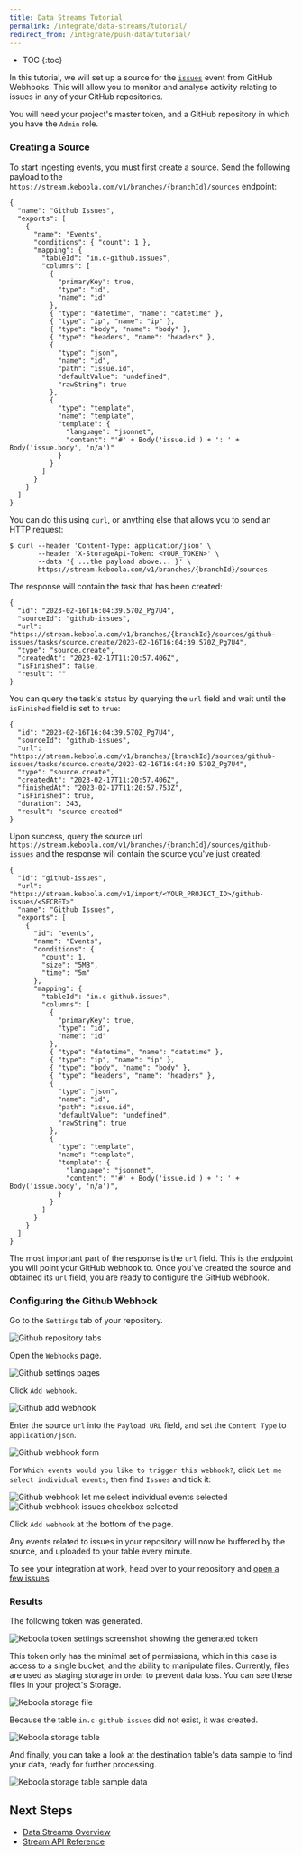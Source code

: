 ```yaml
---
title: Data Streams Tutorial
permalink: /integrate/data-streams/tutorial/
redirect_from: /integrate/push-data/tutorial/
---
```


* TOC
{:toc}


In this tutorial, we will set up a source for the [`issues`](https://docs.github.com/developers/webhooks-and-events/webhooks/webhook-events-and-payloads#issues) event from GitHub Webhooks. This will allow you to monitor and analyse activity relating to issues in any of your GitHub repositories.

You will need your project's master token, and a GitHub repository in which you have the `Admin` role.

### Creating a Source

To start ingesting events, you must first create a source. Send the following payload to the `https://stream.keboola.com/v1/branches/{branchId}/sources` endpoint:
```
{
  "name": "Github Issues",
  "exports": [
    {
      "name": "Events",
      "conditions": { "count": 1 },
      "mapping": {
        "tableId": "in.c-github.issues",
        "columns": [
          {
            "primaryKey": true,
            "type": "id",
            "name": "id"
          },
          { "type": "datetime", "name": "datetime" },
          { "type": "ip", "name": "ip" },
          { "type": "body", "name": "body" },
          { "type": "headers", "name": "headers" },
          {
            "type": "json",
            "name": "id",
            "path": "issue.id",
            "defaultValue": "undefined", 
            "rawString": true
          },
          {
            "type": "template",
            "name": "template",
            "template": {
              "language": "jsonnet",
              "content": "'#' + Body('issue.id') + ': ' + Body('issue.body', 'n/a')"
            }
          }
        ]
      }
    }
  ]
}
```

You can do this using `curl`, or anything else that allows you to send an HTTP request:
```
$ curl --header 'Content-Type: application/json' \
       --header 'X-StorageApi-Token: <YOUR_TOKEN>' \
       --data '{ ...the payload above... }' \
       https://stream.keboola.com/v1/branches/{branchId}/sources
```

The response will contain the task that has been created:
```
{
  "id": "2023-02-16T16:04:39.570Z_Pg7U4",
  "sourceId": "github-issues",
  "url": "https://stream.keboola.com/v1/branches/{branchId}/sources/github-issues/tasks/source.create/2023-02-16T16:04:39.570Z_Pg7U4",
  "type": "source.create",
  "createdAt": "2023-02-17T11:20:57.406Z",
  "isFinished": false,
  "result": ""
}
```

You can query the task's status by querying the `url` field and wait until the `isFinished` field is set to `true`:
```
{
  "id": "2023-02-16T16:04:39.570Z_Pg7U4",
  "sourceId": "github-issues",
  "url": "https://stream.keboola.com/v1/branches/{branchId}/sources/github-issues/tasks/source.create/2023-02-16T16:04:39.570Z_Pg7U4",
  "type": "source.create",
  "createdAt": "2023-02-17T11:20:57.406Z",
  "finishedAt": "2023-02-17T11:20:57.753Z",
  "isFinished": true,
  "duration": 343,
  "result": "source created"
}
```

Upon success, query the source url `https://stream.keboola.com/v1/branches/{branchId}/sources/github-issues` and the response will contain the source you've just created:
```
{
  "id": "github-issues",
  "url": "https://stream.keboola.com/v1/import/<YOUR_PROJECT_ID>/github-issues/<SECRET>"
  "name": "Github Issues",
  "exports": [
    {
      "id": "events",
      "name": "Events",
      "conditions": {
        "count": 1,
        "size": "5MB",
        "time": "5m"
      },
      "mapping": {
        "tableId": "in.c-github.issues",
        "columns": [
          {
            "primaryKey": true,
            "type": "id",
            "name": "id"
          },
          { "type": "datetime", "name": "datetime" },
          { "type": "ip", "name": "ip" },
          { "type": "body", "name": "body" },
          { "type": "headers", "name": "headers" },
          {
            "type": "json",
            "name": "id",
            "path": "issue.id",
            "defaultValue": "undefined", 
            "rawString": true
          },
          {
            "type": "template",
            "name": "template",
            "template": {
              "language": "jsonnet",
              "content": "'#' + Body('issue.id') + ': ' + Body('issue.body', 'n/a')",
            }
          }
        ]
      }
    }
  ]
}
```

The most important part of the response is the `url` field. This is the endpoint you will point your GitHub webhook to. Once you've created the source and obtained its `url` field, you are ready to configure the GitHub webhook.

### Configuring the Github Webhook

Go to the `Settings` tab of your repository.

![Github repository tabs](./gh-tabs.png)

Open the `Webhooks` page.

![Github settings pages](./gh-settings-webhook.png)

Click `Add webhook`.

![Github add webhook](./gh-settings-webhook-add.png)

Enter the source `url` into the `Payload URL` field, and set the `Content Type` to `application/json`.

![Github webhook form](./gh-settings-webhook-form.png)

For `Which events would you like to trigger this webhook?`, click `Let me select individual events`, then find `Issues` and tick it:

![Github webhook let me select individual events selected](./gh-settings-webhook-individual-events.png)
![Github webhook issues checkbox selected](./gh-settings-webhook-issues.png)

Click `Add webhook` at the bottom of the page.

Any events related to issues in your repository will now be buffered by the source, and uploaded to your table every minute.

To see your integration at work, head over to your repository and [open a few issues](https://docs.github.com/en/issues/tracking-your-work-with-issues/creating-an-issue).

### Results

The following token was generated.

![Keboola token settings screenshot showing the generated token](./token.png)

This token only has the minimal set of permissions, which in this case is access to a single bucket, and the ability to manipulate files. Currently, files are used as staging storage in order to prevent data loss. You can see these files in your project's Storage.

![Keboola storage file](./github_webhook_export_file.png)

Because the table `in.c-github-issues` did not exist, it was created.

![Keboola storage table](./github_webhook_export_table.png)

And finally, you can take a look at the destination table's data sample to find your data, ready for further processing.

![Keboola storage table sample data](./github_webhook_export_table_data.png)


## Next Steps

- [Data Streams Overview](/integrate/data-streams/overview/)
- [Stream API Reference](https://stream.keboola.com/v1/documentation/)
